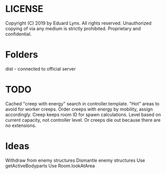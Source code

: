 # LICENSE
Copyright (C) 2019 by Eduard Lynx.
All rights reserved.
Unauthorized copying of via any medium is strictly prohibited.
Proprietary and confidential.

# Folders
dist - connected to official server

# TODO
Cached "creep with energy" search in controller.template.
"Hot" areas to avoid for worker creeps.
Order creeps with energy by mobility, assign accordingly.
Creep keeps room ID for spawn calculations.
Level based on current capacity, not controller level. Or creeps die out because there are no extensions.

# Ideas
Withdraw from enemy structures
Dismantle enemy structures
Use getActiveBodyparts
Use Room.lookAtArea
